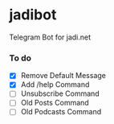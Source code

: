 # jadibot
Telegram Bot for jadi.net

### To do

- [x] Remove Default Message
- [x] Add /help Command
- [ ] Unsubscribe Command
- [ ] Old Posts Command
- [ ] Old Podcasts Command
